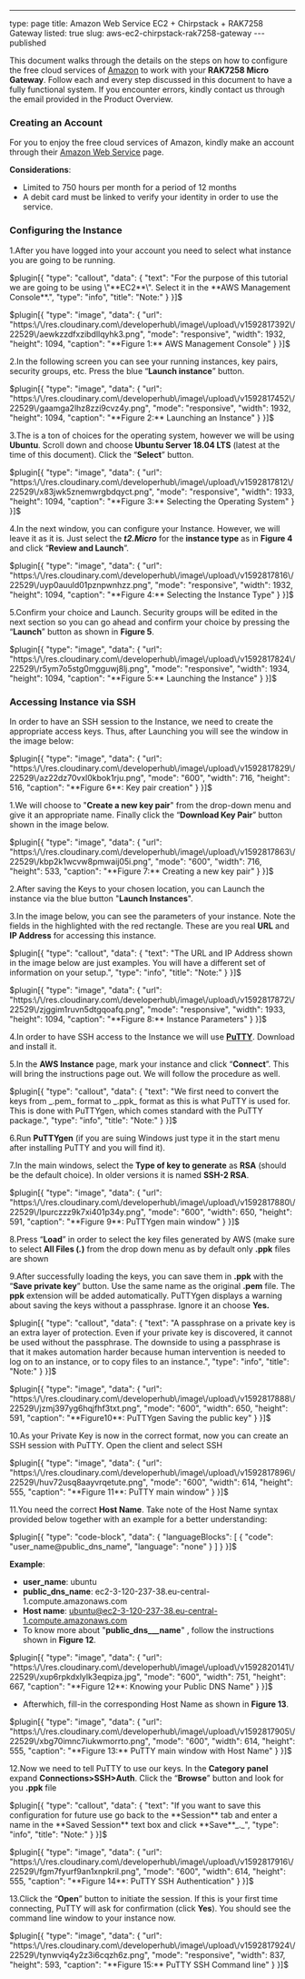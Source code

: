 ---
type: page
title: Amazon Web Service EC2 + Chirpstack + RAK7258 Gateway
listed: true
slug: aws-ec2-chirpstack-rak7258-gateway
---published

This document walks through the details on the steps on how to configure the free cloud services of [Amazon](http://aws.amazon.com/) to work with your **RAK7258 Micro Gateway**. Follow each and every step discussed in this document to have a fully functional system. If you encounter errors, kindly contact us through the email provided in the Product Overview.

### Creating an Account

For you to enjoy the free cloud services of Amazon, kindly make an account through their [Amazon Web Service](http://aws.amazon.com/) page.

**Considerations**:

- Limited to 750 hours per month for a period of 12 months
- A debit card must be linked to verify your identity in order to use the service.

### Configuring the Instance

1.After you have logged into your account you need to select what instance you are going to be running.

$plugin[{
    "type": "callout",
    "data": {
        "text": "For the purpose of this tutorial we are going to be using \"**EC2**\". Select it in the **AWS Management Console**.",
        "type": "info",
        "title": "Note:"
    }
}]$

$plugin[{
    "type": "image",
    "data": {
        "url": "https:\/\/res.cloudinary.com\/developerhub\/image\/upload\/v1592817392\/22529\/aewkzzdfxzibdllqyhk3.png",
        "mode": "responsive",
        "width": 1932,
        "height": 1094,
        "caption": "**Figure 1:** AWS Management Console"
    }
}]$

2.In the following screen you can see your running instances, key pairs, security groups, etc. Press the blue “**Launch instance**” button.

$plugin[{
    "type": "image",
    "data": {
        "url": "https:\/\/res.cloudinary.com\/developerhub\/image\/upload\/v1592817452\/22529\/gaamga2lhz8zzi9cvz4y.png",
        "mode": "responsive",
        "width": 1932,
        "height": 1094,
        "caption": "**Figure 2:** Launching an Instance"
    }
}]$

3.The is a ton of choices for the operating system, however we will be using **Ubuntu**. Scroll down and choose **Ubuntu Server 18.04 LTS** (latest at the time of this document). Click the “**Select**” button.

$plugin[{
    "type": "image",
    "data": {
        "url": "https:\/\/res.cloudinary.com\/developerhub\/image\/upload\/v1592817812\/22529\/x83jwk5znemwrgbdqyct.png",
        "mode": "responsive",
        "width": 1933,
        "height": 1094,
        "caption": "**Figure 3:** Selecting the Operating System"
    }
}]$

4.In the next window, you can configure your Instance. However, we will leave it as it is. Just select the _**t2.Micro**_ for the **instance type** as in **Figure 4** and click “**Review and Launch**”.

$plugin[{
    "type": "image",
    "data": {
        "url": "https:\/\/res.cloudinary.com\/developerhub\/image\/upload\/v1592817816\/22529\/uyp0auuld01pznpwnhzz.png",
        "mode": "responsive",
        "width": 1932,
        "height": 1094,
        "caption": "**Figure 4:** Selecting the Instance Type"
    }
}]$

5.Confirm your choice and Launch. Security groups will be edited in the next section so you can go ahead and confirm your choice by pressing the “**Launch**” button as shown in **Figure 5**.

$plugin[{
    "type": "image",
    "data": {
        "url": "https:\/\/res.cloudinary.com\/developerhub\/image\/upload\/v1592817824\/22529\/r5ym7o5stg0mgguwj8lj.png",
        "mode": "responsive",
        "width": 1934,
        "height": 1094,
        "caption": "**Figure 5:** Launching the Instance"
    }
}]$

### Accessing Instance via SSH

In order to have an SSH session to the Instance, we need to create the appropriate access keys. Thus, after Launching you will see the window in the image below:

$plugin[{
    "type": "image",
    "data": {
        "url": "https:\/\/res.cloudinary.com\/developerhub\/image\/upload\/v1592817829\/22529\/az22dz70vxl0kbok1rju.png",
        "mode": "600",
        "width": 716,
        "height": 516,
        "caption": "**Figure 6**: Key pair creation"
    }
}]$

1.We will choose to "**Create a new key pair**" from the drop-down menu and give it an appropriate name. Finally click the “**Download Key Pair**” button shown in the image below.

$plugin[{
    "type": "image",
    "data": {
        "url": "https:\/\/res.cloudinary.com\/developerhub\/image\/upload\/v1592817863\/22529\/kbp2k1wcvw8pmwaij05i.png",
        "mode": "600",
        "width": 716,
        "height": 533,
        "caption": "**Figure 7:** Creating a new key pair"
    }
}]$

2.After saving the Keys to your chosen location, you can Launch the instance via the blue button "**Launch Instances**".

3.In the image below, you can see the parameters of your instance. Note the fields in the highlighted with the red rectangle. These are you real **URL** and **IP Address** for accessing this instance.

$plugin[{
    "type": "callout",
    "data": {
        "text": "The URL and IP Address shown in the image below are just examples. You will have a different set of information on your setup.",
        "type": "info",
        "title": "Note:"
    }
}]$

$plugin[{
    "type": "image",
    "data": {
        "url": "https:\/\/res.cloudinary.com\/developerhub\/image\/upload\/v1592817872\/22529\/zjggim1ruvn5dtgqoafq.png",
        "mode": "responsive",
        "width": 1933,
        "height": 1094,
        "caption": "**Figure 8:** Instance Parameters"
    }
}]$

4.In order to have SSH access to the Instance we will use [**PuTTY**](https://www.putty.org/). Download and install it.

5.In the **AWS Instance** page, mark your instance and click “**Connect**”. This will bring the instructions page out. We will follow the procedure as well.

$plugin[{
    "type": "callout",
    "data": {
        "text": "We first need to convert the keys from _.pem_ format to _.ppk_ format as this is what PuTTY is used for. This is done with PuTTYgen, which comes standard with the PuTTY package.",
        "type": "info",
        "title": "Note:"
    }
}]$

6.Run **PuTTYgen** (if you are suing Windows just type it in the start menu after installing PuTTY and you will find it).

7.In the main windows, select the **Type of key to generate** as **RSA** (should be the default choice). In older versions it is named **SSH-2 RSA**.

$plugin[{
    "type": "image",
    "data": {
        "url": "https:\/\/res.cloudinary.com\/developerhub\/image\/upload\/v1592817880\/22529\/lpurczzz9k7xi401p34y.png",
        "mode": "600",
        "width": 650,
        "height": 591,
        "caption": "**Figure 9**: PuTTYgen main window"
    }
}]$

8.Press “**Load**” in order to select the key files generated by AWS (make sure to select **All Files (_._)** from the drop down menu as by default only **.ppk** files are shown

9.After successfully loading the keys, you can save them in **.ppk** with the “**Save private key**” button. Use the same name as the original **.pem** file. The **ppk** extension will be added automatically. PuTTYgen displays a warning about saving the keys without a passphrase. Ignore it an choose **Yes.**

$plugin[{
    "type": "callout",
    "data": {
        "text": "A passphrase on a private key is an extra layer of protection. Even if your private key is discovered, it cannot be used without the passphrase. The downside to using a passphrase is that it makes automation harder because human intervention is needed to log on to an instance, or to copy files to an instance.",
        "type": "info",
        "title": "Note:"
    }
}]$

$plugin[{
    "type": "image",
    "data": {
        "url": "https:\/\/res.cloudinary.com\/developerhub\/image\/upload\/v1592817888\/22529\/jzmj397yg6hqjfhf3txt.png",
        "mode": "600",
        "width": 650,
        "height": 591,
        "caption": "**Figure10**: PuTTYgen Saving the public key"
    }
}]$

10.As your Private Key is now in the correct format, now you can create an SSH session with PuTTY. Open the client and select SSH

$plugin[{
    "type": "image",
    "data": {
        "url": "https:\/\/res.cloudinary.com\/developerhub\/image\/upload\/v1592817896\/22529\/huv72usq8aayvrqetute.png",
        "mode": "600",
        "width": 614,
        "height": 555,
        "caption": "**Figure 11**: PuTTY main window"
    }
}]$

11.You need the correct **Host Name**. Take note of the Host  Name syntax provided below together with an example for a better understanding:

$plugin[{
    "type": "code-block",
    "data": {
        "languageBlocks": [
            {
                "code": "user_name@public_dns_name",
                "language": "none"
            }
        ]
    }
}]$

**Example**:

- **user_name**: ubuntu
- **public_dns_name**: ec2-3-120-237-38.eu-central-1.compute.amazonaws.com
- **Host name**: [ubuntu@ec2-3-120-237-38.eu-central-1.compute.amazonaws.com](mailto:ubuntu@ec2-3-120-237-38.eu-central-1.compute.amazonaws.com)
- To know  more about "**public_dns___name**" , follow the instructions shown in **Figure 12**.

$plugin[{
    "type": "image",
    "data": {
        "url": "https:\/\/res.cloudinary.com\/developerhub\/image\/upload\/v1592820141\/22529\/xup6rpkdxlylk3eqpiza.jpg",
        "mode": "600",
        "width": 751,
        "height": 667,
        "caption": "**Figure 12**: Knowing your Public DNS Name"
    }
}]$

- Afterwhich, fill-in the corresponding Host Name as shown in **Figure 13**.

$plugin[{
    "type": "image",
    "data": {
        "url": "https:\/\/res.cloudinary.com\/developerhub\/image\/upload\/v1592817905\/22529\/xbg70imnc7iukwmorrto.png",
        "mode": "600",
        "width": 614,
        "height": 555,
        "caption": "**Figure 13:** PuTTY main window with Host Name"
    }
}]$

12.Now we need to tell PuTTY to use our keys. In the **Category panel** expand **Connections>SSH>Auth**. Click the “**Browse**” button and look for you **.ppk** file

$plugin[{
    "type": "callout",
    "data": {
        "text": "If you want to save this configuration for future use go back to the **Session** tab and enter a name in the **Saved Session** text box and click **Save**_._",
        "type": "info",
        "title": "Note:"
    }
}]$

$plugin[{
    "type": "image",
    "data": {
        "url": "https:\/\/res.cloudinary.com\/developerhub\/image\/upload\/v1592817916\/22529\/fgm7fyurf9an1xnpkril.png",
        "mode": "600",
        "width": 614,
        "height": 555,
        "caption": "**Figure 14**: PuTTY SSH Authentication"
    }
}]$

13.Click the “**Open**” button to initiate the session. If this is your first time connecting, PuTTY will ask for confirmation (click **Yes**). You should see the command line window to your instance now.

$plugin[{
    "type": "image",
    "data": {
        "url": "https:\/\/res.cloudinary.com\/developerhub\/image\/upload\/v1592817924\/22529\/tynwviq4y2z3i6cqzh6z.png",
        "mode": "responsive",
        "width": 837,
        "height": 593,
        "caption": "**Figure 15:** PuTTY SSH Command line"
    }
}]$

